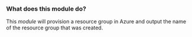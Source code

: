 ### What does this module do?
  
This *module* will provision a resource group in Azure and output the name of the resource group that was created.

